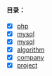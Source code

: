 # 
#### 目录：
- [x] [php](php) 
- [x] [mysql](mysql) 
- [x] [mysql](redis) 
- [x] [algorithm](algorithm) 
- [x] [company](algorithm) 
- [x] [project](project) 